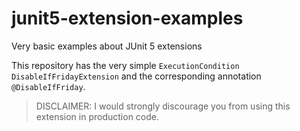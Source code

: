 # junit5-extension-examples

Very basic examples about JUnit 5 extensions

This repository has the very simple `ExecutionCondition` `DisableIfFridayExtension` and the corresponding annotation `@DisableIfFriday`.

> DISCLAIMER: I would strongly discourage you from using this extension in production code.
